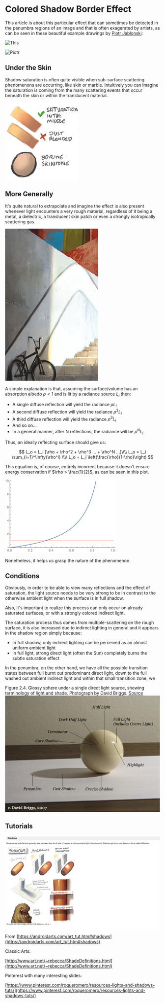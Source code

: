 ﻿# Colored Shadow Border Effect

This article is about this particular effect that can sometimes be detected in the penumbra regions of an image and that is often exagerated by artists,
 as can be seen in these beautiful example drawings by [Piotr Jablonski](https://www.behance.net/gallery/16101045/TOMCAT):

![This](https://magazine.artstation.com/wp-content/uploads/2014/10/141006_PJ_Tomcat3.jpg)

![Piotr](https://magazine.artstation.com/wp-content/uploads/2014/10/141006_PJ_Tomcat1.jpg)


## Under the Skin

Shadow saturation is often quite visible when sub-surface scattering phenomenons are occurring, like skin or marble.
Intuitively you can imagine the saturation is coming from the many scattering events that occur beneath the skin or within the translucent material.

![Skin](images/ShadowColor/SaturationInTheMiddle.jpg)


## More Generally

It's quite natural to extrapolate and imagine the effect is also present whenever light encounters a very rough material, regardless of it being a metal, a dielectric, a translucent skin patch or even a strongly isotropically scattering gas.

![Groplan](images/ShadowColor/ShadowSaturation.jpg)

A simple explanation is that, assuming the surface/volume has an absorption albedo $\rho < 1$ and is lit by a radiance source $L_i$ then:

* A single diffuse reflection will yield the radiance $\rho L_i$
* A second diffuse reflection will yield the radiance $\rho^2 L_i$
* A third diffuse reflection will yield the radiance $\rho^3 L_i$
* And so on...
* In a general manner, after N reflections, the radiance will be $\rho^N L_i$

Thus, an ideally reflecting surface should give us:

$$
 L_o = L_i [\rho + \rho^2 + \rho^3 ...  + \rho^N ...]\\\\
 L_o = L_i \sum_{i=1}^\infty{\rho^i} \\\\
 L_o = L_i \left(\frac{\rho}{1-\rho}\right)
$$

This equation is, of course, entirely incorrect because it doesn't ensure energy conservation if $\rho > \frac{1}{2}$, as can be seen in this plot.

![plot](images/ShadowColor/InfiniteBounces.jpg)


Nonetheless, it helps us grasp the nature of the phenomenon.


## Conditions

Obviously, in order to be able to view many reflections and the effect of saturation, the light source needs to be very strong to be in contrast to the otherwise ambient light when the surface is in full shadow.

Also, it's important to realize this process can only occur on already saturated surfaces, or with a strongly colored indirect light.




The saturation process thus comes from multiple-scattering on the rough surface, it is also increased due to indirect lighting in general and it appears in the shadow region simply because:

* In full shadow, only indirect lighting can be perceived as an almost uniform ambient light
* In full light, strong direct light (often the Sun) completely burns the subtle saturation effect

In the penumbra, on the other hand, we have all the possible transition states between full burnt out predominant direct light, down to the full washed out ambient indirect light and within that small transition zone, we


Figure 2.4. Glossy sphere under a single direct light source, showing terminology of light and shade. Photograph by David Briggs. [Source](http://www.huevaluechroma.com/022.php)
![Groplan](images/ShadowColor/Ball.jpg)


## Tutorials

![Groplan](images/ShadowColor/SaturationExample.jpg)

From [https://androidarts.com/art_tut.htm#shadows](https://androidarts.com/art_tut.htm#shadows)

Classic Arts:

[http://www.art.net/~rebecca/ShadeDefinitions.html](http://www.art.net/~rebecca/ShadeDefinitions.html)

Pinterest with many interesting slides:

[https://www.pinterest.com/roqueromero/resources-lights-and-shadows-tuts/](https://www.pinterest.com/roqueromero/resources-lights-and-shadows-tuts/)
